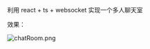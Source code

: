 
利用 react + ts + websocket 实现一个多人聊天室

效果：

![chatRoom.png](https://i.loli.net/2021/09/28/BUPWvetuJgqHIZz.png)